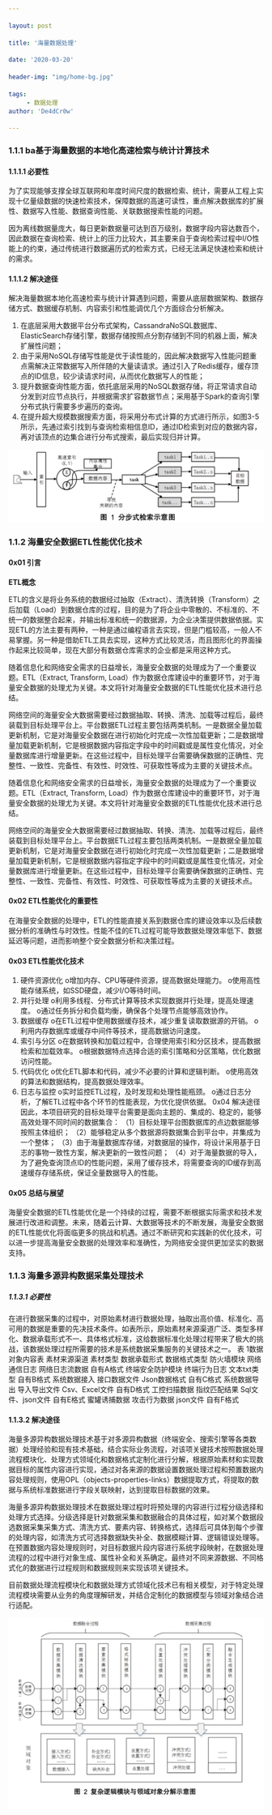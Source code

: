 ```yaml
---

layout: post

title: '海量数据处理'

date: '2020-03-20'

header-img: "img/home-bg.jpg"

tags:
     - 数据处理
author: 'De4dCr0w'

---
```


<!-- more -->

### 1.1.1  ba基于海量数据的本地化高速检索与统计计算技术
#### 1.1.1.1  必要性
为了实现能够支撑全球互联网和年度时间尺度的数据检索、统计，需要从工程上实现十亿量级数据的快速检索技术，保障数据的高速可读性，重点解决数据库的扩展性、数据写入性能、数据查询性能、关联数据搜索性能的问题。

因为离线数据量庞大，每日更新数据量可达到百万级别，数据字段内容达数百个，因此数据在查询检索、统计上的压力比较大，其主要来自于查询检索过程中I/O性能上的约束，通过传统进行数据遍历式的检索方式，已经无法满足快速检索和统计的需求。

#### 1.1.1.2  解决途径
解决海量数据本地化高速检索与统计计算遇到问题，需要从底层数据架构、数据存储方式、数据缓存机制、内容索引和性能调优几个方面综合分析解决。

1. 在底层采用大数据平台分布式架构，CassandraNoSQL数据库、ElasticSearch存储引擎，数据存储按照点分割存储到不同的机器上面，解决扩展性问题；
2. 由于采用NoSQL存储写性能是优于读性能的，因此解决数据写入性能问题重点需解决正常数据写入所伴随的大量读请求。通过引入了Redis缓存，缓存顶点的ID信息，较少读请求时间，从而优化数据写人的性能；
3. 提升数据查询性能方面，依托底层采用的NoSQL数据存储，将正常请求自动分发到对应节点执行，并根据需求扩容数据节点；采用基于Spark的查询引擎分布式执行需要多步遍历的查询。
4. 在提升超大规模数据搜索方面，将采用分布式计算的方式进行所示，如图3-5所示，先通过索引找到与查询检索相信息ID，通过ID检索到对应的数据内容，再对该顶点的边集合进行分布式搜索，最后实现归并计算。

![img](..\image\1.jpg)

### 1.1.2  海量安全数据ETL性能优化技术
#### 0x01 引言
**ETL概念**

ETL的含义是将业务系统的数据经过抽取（Extract）、清洗转换（Transform）之后加载（Load）到数据仓库的过程，目的是为了将企业中零散的、不标准的、不统一的数据整合起来，并输出标准和统一的数据源，为企业决策提供数据依据。实现ETL的方法主要有两种，一种是通过编程语言去实现，但是门槛较高，一般人不易掌握。另一种是借助ETL工具去实现，这种方式比较灵活，而且图形化的界面操作起来比较简单，现在大部分有数据仓库需求的企业都是采用这种方式。

随着信息化和网络安全需求的日益增长，海量安全数据的处理成为了一个重要议题。ETL（Extract, Transform, Load）作为数据仓库建设中的重要环节，对于海量安全数据的处理尤为关键。本文将针对海量安全数据的ETL性能优化技术进行总结。

网络空间的海量安全大数据需要经过数据抽取、转换、清洗、加载等过程后，最终装载到目标处理平台上。平台数据ETL过程主要包括两类机制。一是数据全量加载更新机制，它是对海量安全数据在进行初始化时完成一次性加载更新；二是数据增量加载更新机制，它是根据数据内容指定字段中的时间戳或是属性变化情况，对全量数据库进行增量更新。在这些过程中，目标处理平台需要确保数据的正确性、完整性、一致性、完备性、有效性、时效性、可获取性等成为主要的关键技术点。

随着信息化和网络安全需求的日益增长，海量安全数据的处理成为了一个重要议题。ETL（Extract, Transform, Load）作为数据仓库建设中的重要环节，对于海量安全数据的处理尤为关键。本文将针对海量安全数据的ETL性能优化技术进行总结。

网络空间的海量安全大数据需要经过数据抽取、转换、清洗、加载等过程后，最终装载到目标处理平台上。平台数据ETL过程主要包括两类机制。一是数据全量加载更新机制，它是对海量安全数据在进行初始化时完成一次性加载更新；二是数据增量加载更新机制，它是根据数据内容指定字段中的时间戳或是属性变化情况，对全量数据库进行增量更新。在这些过程中，目标处理平台需要确保数据的正确性、完整性、一致性、完备性、有效性、时效性、可获取性等成为主要的关键技术点。

#### 0x02 ETL性能优化的重要性
在海量安全数据的处理中，ETL的性能直接关系到数据仓库的建设效率以及后续数据分析的准确性与时效性。性能不佳的ETL过程可能导致数据处理效率低下、数据延迟等问题，进而影响整个安全数据分析和决策过程。

#### 0x03 ETL性能优化技术
1. 硬件资源优化
o增加内存、CPU等硬件资源，提高数据处理能力。
o使用高性能存储系统，如SSD硬盘，减少I/O等待时间。
2. 并行处理
o利用多线程、分布式计算等技术实现数据并行处理，提高处理速度。
o通过任务拆分和负载均衡，确保各个处理节点能够高效协作。
3. 数据缓存
o在ETL过程中使用数据缓存技术，减少重复读取数据源的开销。
o利用内存数据库或缓存中间件等技术，提高数据访问速度。
4. 索引与分区
o在数据转换和加载过程中，合理使用索引和分区技术，提高数据检索和加载效率。
o根据数据特点选择合适的索引策略和分区策略，优化数据访问性能。
5. 代码优化
o优化ETL脚本和代码，减少不必要的计算和逻辑判断。
o使用高效的算法和数据结构，提高数据处理效率。
6. 日志与监控
o实时监控ETL过程，及时发现和处理性能瓶颈。
o通过日志分析，了解ETL过程中各个环节的性能表现，为优化提供依据。 0x04 解决途径
因此，本项目研究的目标处理平台需要是面向主题的、集成的、稳定的，能够高效处理不同时间的数据集合：
（1）目标处理平台图数据库的点边数据能够按照主体组织；
（2）能够稳定从多个数据源将数据集合到平台中，并集成为一个整体；
（3）由于海量数据库存储，对数据层的操作，将设计采用基于日志的事物一致性方案，解决更新的一致性问题；
（4）对于海量数据的导入，为了避免查询顶点ID的性能问题，采用了缓存技术，将需要查询的ID缓存到高速缓存存储系统，保证全量数据导入的性能。
#### 0x05 总结与展望
海量安全数据的ETL性能优化是一个持续的过程，需要不断根据实际需求和技术发展进行改进和调整。未来，随着云计算、大数据等技术的不断发展，海量安全数据的ETL性能优化将面临更多的挑战和机遇。通过不断研究和实践新的优化技术，可以进一步提高海量安全数据的处理效率和准确性，为网络安全提供更加坚实的数据支持。

### 1.1.3  海量多源异构数据采集处理技术
##### 1.1.3.1  必要性
在进行数据采集的过程中，对原始素材进行数据处理，抽取出高价值、标准化、高可用的数据是重要的先决技术条件。如表所示，原始素材来源渠道广泛、类型多样化、数据承载形式不一、具体格式标准，这给数据标准化处理过程带来了极大的挑战，该数据处理过程所需要的技术是系统数据采集服务的关键技术之一。
表 1数据对象内容表
素材来源渠道	素材类型	数据承载形式	数据格式类型
防火墙模块	网络通信日志	网络日志流数据	自有A格式
终端安全防护模块	终端行为日志	文本txt类型	自有B格式
系统数据接入	接口数据文件	Json数据格式	自有C格式
系统数据导出	导入导出文件	Csv、Excel文件	自有D格式
工控扫描数据	指纹匹配结果	Sql文件、json文件	自有E格式
蜜罐诱捕数据	攻击行为数据	json文件	自有F格式

#### 1.1.3.2  解决途径
海量多源异构数据处理技术基于对多源异构数据（终端安全、搜索引擎等各类数据）处理经验和现有技术基础，结合实际业务流程，对该项关键技术按照数据处理流程模块化、处理方式领域化和数据格式定制化进行分解，根据原始素材和实现数据目标的属性内容进行实现，通过对各来源的数据设置数据处理过程和预置数据内容处理规则，使用OPL（objects-properties-links）数据提取方式，将提取的数据与系统标准数据进行字段关联映射，达到提取目标数据的效果。

海量多源异构数据处理技术在数据处理过程时将预处理的内容进行过程分级选择和处理方式选择。分级选择是针对数据采集和数据融合的具体过程，如对某个数据段选数据采集采集方式、清洗方式、要素内容、转换格式，选择后可具体到每个步骤的处理内容，如清洗方式可选择数据缺失补全、数据模糊计算、逻辑错误处理等。在预置数据内容处理规则时，对目标数据片段内容进行系统字段映射，在数据处理流程的过程中进行对象生成、属性补全和关系确定。最终对不同来源数据、不同格式化的数据进行过程规则和数据规则来实现该项关键技术。

目前数据处理流程模块化和数据处理方式领域化技术已有相关模型，对于特定处理流程模块需要从业务的角度理解研发，并结合定制化的数据模型与领域对象结合进行适配。

![img](..\image\2.jpg)
